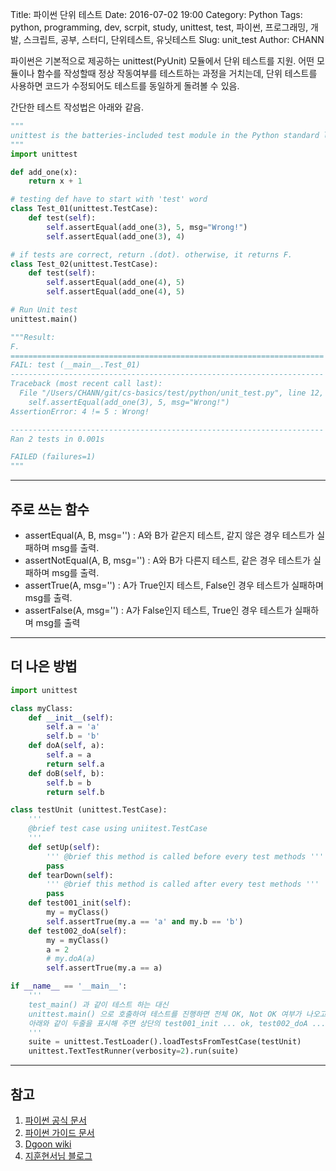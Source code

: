 Title: 파이썬 단위 테스트
Date: 2016-07-02 19:00
Category: Python
Tags: python, programming, dev, scrpit, study, unittest, test, 파이썬, 프로그래밍, 개발, 스크립트, 공부, 스터디, 단위테스트, 유닛테스트
Slug: unit_test
Author: CHANN
<!--Summary: -->
파이썬은 기본적으로 제공하는 unittest(PyUnit) 모듈에서 단위 테스트를 지원. 어떤 모듈이나 함수를 작성할때 정상 작동여부를 테스트하는 과정을 거치는데, 단위 테스트를 사용하면 코드가 수정되어도 테스트를 동일하게 돌려볼 수 있음.

간단한 테스트 작성법은 아래와 같음.

```python
"""
unittest is the batteries-included test module in the Python standard library. Its API will be familiar to anyone who has used any of the JUnit/nUnit/CppUnit series of tools.
"""
import unittest

def add_one(x):
    return x + 1

# testing def have to start with 'test' word
class Test_01(unittest.TestCase):
    def test(self):
        self.assertEqual(add_one(3), 5, msg="Wrong!")
        self.assertEqual(add_one(3), 4)

# if tests are correct, return .(dot). otherwise, it returns F.
class Test_02(unittest.TestCase):
    def test(self):
        self.assertEqual(add_one(4), 5)
        self.assertEqual(add_one(4), 5)

# Run Unit test
unittest.main()

"""Result:
F.
======================================================================
FAIL: test (__main__.Test_01)
----------------------------------------------------------------------
Traceback (most recent call last):
  File "/Users/CHANN/git/cs-basics/test/python/unit_test.py", line 12, in test
    self.assertEqual(add_one(3), 5, msg="Wrong!")
AssertionError: 4 != 5 : Wrong!

----------------------------------------------------------------------
Ran 2 tests in 0.001s

FAILED (failures=1)
"""
```

------

## 주로 쓰는 함수
* assertEqual(A, B, msg='') : A와 B가 같은지 테스트, 같지 않은 경우 테스트가 실패하며 msg를 출력.
* assertNotEqual(A, B, msg='') : A와 B가 다른지 테스트, 같은 경우 테스트가 실패하며 msg를 출력.
* assertTrue(A, msg='') : A가 True인지 테스트, False인 경우 테스트가 실패하며 msg를 출력.
* assertFalse(A, msg='') : A가 False인지 테스트, True인 경우 테스트가 실패하며 msg를 출력

------

## 더 나은 방법
```python
import unittest

class myClass:
    def __init__(self):
        self.a = 'a'
        self.b = 'b'
    def doA(self, a):
        self.a = a
        return self.a
    def doB(self, b):
        self.b = b
        return self.b

class testUnit (unittest.TestCase):
    '''
    @brief test case using uniitest.TestCase
    '''
    def setUp(self):
        ''' @brief this method is called before every test methods '''
        pass
    def tearDown(self):
        ''' @brief this method is called after every test methods '''
        pass
    def test001_init(self):
        my = myClass()
        self.assertTrue(my.a == 'a' and my.b == 'b')
    def test002_doA(self):
        my = myClass()
        a = 2
        # my.doA(a)
        self.assertTrue(my.a == a)

if __name__ == '__main__':
    '''
    test_main() 과 같이 테스트 하는 대신
    unittest.main() 으로 호출하여 테스트를 진행하면 전체 OK, Not OK 여부가 나오고
    아래와 같이 두줄을 표시해 주면 상단의 test001_init ... ok, test002_doA ... ok 와 같이 출력됨.
    '''
    suite = unittest.TestLoader().loadTestsFromTestCase(testUnit)
    unittest.TextTestRunner(verbosity=2).run(suite)
```

------

## 참고
1. [파이썬 공식 문서](https://docs.python.org/3/library/test.html?highlight=pyunit)
2. [파이썬 가이드 문서](http://docs.python-guide.org/en/latest/writing/tests/)
3. [Dgoon wiki](http://legacy-wiki.dgoon.net/doku.php?id=python:pyunit)
4. [지훈현서님 블로그](http://egloos.zum.com/mcchae/v/10584377)